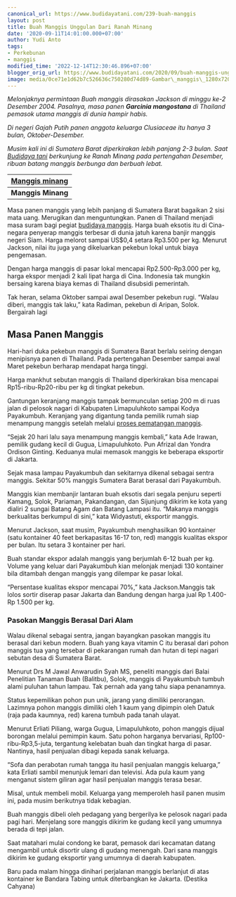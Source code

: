 ```yaml
---
canonical_url: https://www.budidayatani.com/239-buah-manggis
layout: post
title: Buah Manggis Unggulan Dari Ranah Minang
date: '2020-09-11T14:01:00.000+07:00'
author: Yudi Anto
tags:
- Perkebunan
- manggis
modified_time: '2022-12-14T12:30:46.896+07:00'
blogger_orig_url: https://www.budidayatani.com/2020/09/buah-manggis-unggulan-dari-ranah-minang.html
image: media/0ce71e1d62b7c526636c750280d74d89-Gambar\_manggis\_1280x720.jpg
---
```

*Melonjaknya permintaan Buah manggis dirasakan Jackson di minggu ke-2 Desember 2004. Pasalnya, masa panen **Garcinia mangostana** di Thailand pemasok utama manggis di dunia hampir habis.*

*Di negeri Gajah Putih panen anggota keluarga Clusiaceae itu hanya 3 bulan, Oktober-Desember.*

*Musim kali ini di Sumatera Barat diperkirakan lebih panjang 2-3 bulan. Saat [Budidaya tani](https://www.budidayatani.com/) berkunjung ke Ranah Minang pada pertengahan Desember, ribuan batang manggis berbunga dan berbuah lebat.*



| [Manggis minang](https://blogger.googleusercontent.com/img/b/R29vZ2xl/AVvXsEgU05wFmKC1-JbhnfTpl8SSUx7uFf9XxBBrx0k0FYKuYVy1twEB2sX_F5hU9owSi2COJEllTaV-jBR1qSEgNb60gW-1NVxFWEHWUHLpAPgpiXXi9fXZ5UuHhM4WYjO_8zgNn2f03nLwPX0w/s448/Gambar_manggis_1280x720.jpg) |
| --- |
| **Manggis Minang** |

Masa panen manggis yang lebih panjang di Sumatera Barat bagaikan 2 sisi mata uang. Merugikan dan menguntungkan. Panen di Thailand menjadi masa suram bagi pegiat [budidaya manggis](https://www.budidayatani.com/2019/06/prospek-bisnis-budidaya-manggis-mini.html). Harga buah eksotis itu di Cina-negara penyerap manggis terbesar di dunia jatuh karena banjir manggis negeri Siam. Harga melorot sampai US$0,4 setara Rp3.500 per kg. Menurut Jackson, nilai itu juga yang dikeluarkan pekebun lokal untuk biaya pengemasan.

Dengan harga manggis di pasar lokal mencapai Rp2.500-Rp3.000 per kg, harga ekspor menjadi 2 kali lipat harga di Cina. Indonesia tak mungkin bersaing karena biaya kemas di Thailand disubsidi pemerintah. 

Tak heran, selama Oktober sampai awal Desember pekebun rugi. “Walau diberi, manggis tak laku,” kata Radiman, pekebun di Aripan, Solok. Bergairah lagi

## Masa Panen Manggis

Hari-hari duka pekebun manggis di Sumatera Barat berlalu seiring dengan menipisnya panen di Thailand. Pada pertengahan Desember sampai awal Maret pekebun berharap mendapat harga tinggi. 

Harga mankhut sebutan manggis di Thailand diperkirakan bisa mencapai Rp15-ribu-Rp20-ribu per kg di tingkat pekebun.

Gantungan keranjang manggis tampak bermunculan setiap 200 m di ruas jalan di pelosok nagari di Kabupaten Limapuluhkoto sampai Kodya Payakumbuh. Keranjang yang digantung tanda pemilik rumah siap menampung manggis setelah melalui [proses pematangan manggis](https://www.budidayatani.com/2019/06/teknik-memperlambat-pembusukan-buah.html). 

“Sejak 20 hari lalu saya menampung manggis kembali,” kata Ade Irawan, pemilik gudang kecil di Gugua, Limapuluhkoto. Pun Afrizal dan Yondra Ordison Ginting. Keduanya mulai memasok manggis ke beberapa eksportir di Jakarta.

Sejak masa lampau Payakumbuh dan sekitarnya dikenal sebagai sentra manggis. Sekitar 50% manggis Sumatera Barat berasal dari Payakumbuh. 

Manggis kian membanjir lantaran buah eksotis dari segala penjuru seperti Kamang, Solok, Pariaman, Pakandangan, dan Sijunjung dikirim ke kota yang dialiri 2 sungai Batang Agam dan Batang Lampasi itu. “Makanya manggis berkualitas berkumpul di sini,” kata Widyastuti, eksportir manggis.

Menurut Jackson, saat musim, Payakumbuh menghasilkan 90 kontainer (satu kontainer 40 feet berkapasitas 16-17 ton, red) manggis kualitas ekspor per bulan. Itu setara 3 kontainer per hari. 

Buah standar ekspor adalah manggis yang berjumlah 6-12 buah per kg. Volume yang keluar dari Payakumbuh kian melonjak menjadi 130 kontainer bila ditambah dengan manggis yang dilempar ke pasar lokal. 

“Persentase kualitas ekspor mencapai 70%,” kata Jackson.Manggis tak lolos sortir diserap pasar Jakarta dan Bandung dengan harga jual Rp 1.400-Rp 1.500 per kg.

### Pasokan Manggis Berasal Dari Alam

Walau dikenal sebagai sentra, jangan bayangkan pasokan manggis itu berasal dari kebun modern. Buah yang kaya vitamin C itu berasal dari pohon manggis tua yang tersebar di pekarangan rumah dan hutan di tepi nagari sebutan desa di Sumatera Barat. 

Menurut Drs M Jawal Anwarudin Syah MS, peneliti manggis dari Balai Penelitian Tanaman Buah (Balitbu), Solok, manggis di Payakumbuh tumbuh alami puluhan tahun lampau. Tak pernah ada yang tahu siapa penanamnya. 

Status kepemilikan pohon pun unik, jarang yang dimiliki perorangan. Lazimnya pohon manggis dimiliki oleh 1 kaum yang dipimpin oleh Datuk (raja pada kaumnya, red) karena tumbuh pada tanah ulayat.

Menurut Erliati Piliang, warga Gugua, Limapuluhkoto, pohon manggis dijual borongan melalui pemimpin kaum. Satu pohon harganya bervariasi, Rp100-ribu-Rp3,5-juta, tergantung kelebatan buah dan tingkat harga di pasar. Nantinya, hasil penjualan dibagi kepada sanak keluarga.

“Sofa dan perabotan rumah tangga itu hasil penjualan manggis keluarga,” kata Erliati sambil menunjuk lemari dan televisi. Ada pula kaum yang menganut sistem giliran agar hasil penjualan manggis terasa besar. 

Misal, untuk membeli mobil. Keluarga yang memperoleh hasil panen musim ini, pada musim berikutnya tidak kebagian.

Buah manggis dibeli oleh pedagang yang bergerilya ke pelosok nagari pada pagi hari. Menjelang sore manggis dikirim ke gudang kecil yang umumnya berada di tepi jalan. 

Saat matahari mulai condong ke barat, pemasok dari kecamatan datang mengambil untuk disortir ulang di gudang menengah. Dari sana manggis dikirim ke gudang eksportir yang umumnya di daerah kabupaten. 

Baru pada malam hingga dinihari perjalanan manggis berlanjut di atas kontainer ke Bandara Tabing untuk diterbangkan ke Jakarta. (Destika Cahyana)

